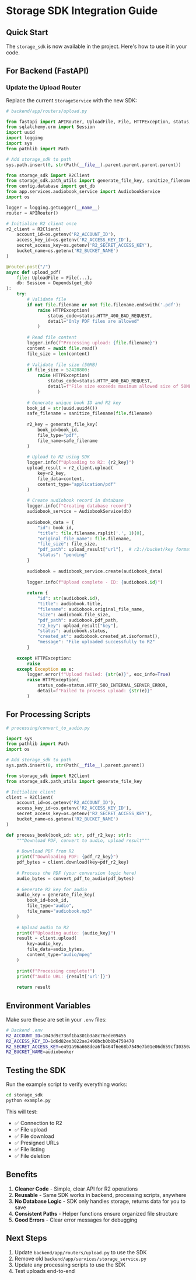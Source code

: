 # Storage SDK Integration Guide

## Quick Start

The `storage_sdk` is now available in the project. Here's how to use it in your code.

## For Backend (FastAPI)

### Update the Upload Router

Replace the current `StorageService` with the new SDK:

```python
# backend/app/routers/upload.py

from fastapi import APIRouter, UploadFile, File, HTTPException, status, Depends
from sqlalchemy.orm import Session
import uuid
import logging
import sys
from pathlib import Path

# Add storage_sdk to path
sys.path.insert(0, str(Path(__file__).parent.parent.parent.parent))

from storage_sdk import R2Client
from storage_sdk.path_utils import generate_file_key, sanitize_filename
from config.database import get_db
from app.services.audiobook_service import AudiobookService
import os

logger = logging.getLogger(__name__)
router = APIRouter()

# Initialize R2 client once
r2_client = R2Client(
    account_id=os.getenv('R2_ACCOUNT_ID'),
    access_key_id=os.getenv('R2_ACCESS_KEY_ID'),
    secret_access_key=os.getenv('R2_SECRET_ACCESS_KEY'),
    bucket_name=os.getenv('R2_BUCKET_NAME')
)

@router.post("/")
async def upload_pdf(
    file: UploadFile = File(...),
    db: Session = Depends(get_db)
):
    try:
        # Validate file
        if not file.filename or not file.filename.endswith('.pdf'):
            raise HTTPException(
                status_code=status.HTTP_400_BAD_REQUEST,
                detail="Only PDF files are allowed"
            )
        
        # Read file content
        logger.info(f"Processing upload: {file.filename}")
        content = await file.read()
        file_size = len(content)
        
        # Validate file size (50MB)
        if file_size > 52428800:
            raise HTTPException(
                status_code=status.HTTP_400_BAD_REQUEST,
                detail=f"File size exceeds maximum allowed size of 50MB"
            )
        
        # Generate unique book ID and R2 key
        book_id = str(uuid.uuid4())
        safe_filename = sanitize_filename(file.filename)
        
        r2_key = generate_file_key(
            book_id=book_id,
            file_type="pdf",
            file_name=safe_filename
        )
        
        # Upload to R2 using SDK
        logger.info(f"Uploading to R2: {r2_key}")
        upload_result = r2_client.upload(
            key=r2_key,
            file_data=content,
            content_type="application/pdf"
        )
        
        # Create audiobook record in database
        logger.info(f"Creating database record")
        audiobook_service = AudiobookService(db)
        
        audiobook_data = {
            "id": book_id,
            "title": file.filename.rsplit('.', 1)[0],
            "original_file_name": file.filename,
            "file_size": file_size,
            "pdf_path": upload_result["url"],  # r2://bucket/key format
            "status": "pending"
        }
        
        audiobook = audiobook_service.create(audiobook_data)
        
        logger.info(f"Upload complete - ID: {audiobook.id}")
        
        return {
            "id": str(audiobook.id),
            "title": audiobook.title,
            "filename": audiobook.original_file_name,
            "size": audiobook.file_size,
            "pdf_path": audiobook.pdf_path,
            "r2_key": upload_result["key"],
            "status": audiobook.status,
            "created_at": audiobook.created_at.isoformat(),
            "message": "File uploaded successfully to R2"
        }
        
    except HTTPException:
        raise
    except Exception as e:
        logger.error(f"Upload failed: {str(e)}", exc_info=True)
        raise HTTPException(
            status_code=status.HTTP_500_INTERNAL_SERVER_ERROR,
            detail=f"Failed to process upload: {str(e)}"
        )
```

## For Processing Scripts

```python
# processing/convert_to_audio.py

import sys
from pathlib import Path
import os

# Add storage_sdk to path
sys.path.insert(0, str(Path(__file__).parent.parent))

from storage_sdk import R2Client
from storage_sdk.path_utils import generate_file_key

# Initialize client
client = R2Client(
    account_id=os.getenv('R2_ACCOUNT_ID'),
    access_key_id=os.getenv('R2_ACCESS_KEY_ID'),
    secret_access_key=os.getenv('R2_SECRET_ACCESS_KEY'),
    bucket_name=os.getenv('R2_BUCKET_NAME')
)

def process_book(book_id: str, pdf_r2_key: str):
    """Download PDF, convert to audio, upload result"""
    
    # Download PDF from R2
    print(f"Downloading PDF: {pdf_r2_key}")
    pdf_bytes = client.download(key=pdf_r2_key)
    
    # Process the PDF (your conversion logic here)
    audio_bytes = convert_pdf_to_audio(pdf_bytes)
    
    # Generate R2 key for audio
    audio_key = generate_file_key(
        book_id=book_id,
        file_type="audio",
        file_name="audiobook.mp3"
    )
    
    # Upload audio to R2
    print(f"Uploading audio: {audio_key}")
    result = client.upload(
        key=audio_key,
        file_data=audio_bytes,
        content_type="audio/mpeg"
    )
    
    print(f"Processing complete!")
    print(f"Audio URL: {result['url']}")
    
    return result
```

## Environment Variables

Make sure these are set in your `.env` files:

```bash
# Backend .env
R2_ACCOUNT_ID=1049d9c736f1ba301b3a8c76ede09455
R2_ACCESS_KEY_ID=1d6d82ee3822ae2490bcb0b0b4759470
R2_SECRET_ACCESS_KEY=e491a96a668dea6fb464f6e68b7549e7b01e06d659cf30350aa95403b3183ec4
R2_BUCKET_NAME=audiobooker
```

## Testing the SDK

Run the example script to verify everything works:

```bash
cd storage_sdk
python example.py
```

This will test:
- ✅ Connection to R2
- ✅ File upload
- ✅ File download
- ✅ Presigned URLs
- ✅ File listing
- ✅ File deletion

## Benefits

1. **Cleaner Code** - Simple, clear API for R2 operations
2. **Reusable** - Same SDK works in backend, processing scripts, anywhere
3. **No Database Logic** - SDK only handles storage, returns data for you to save
4. **Consistent Paths** - Helper functions ensure organized file structure
5. **Good Errors** - Clear error messages for debugging

## Next Steps

1. Update `backend/app/routers/upload.py` to use the SDK
2. Remove old `backend/app/services/storage_service.py`
3. Update any processing scripts to use the SDK
4. Test uploads end-to-end
